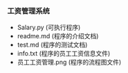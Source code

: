 ### 工资管理系统
* Salary.py (可执行程序)
* readme.md (程序的介绍文档)
* test.md (程序的测试文档)
* info.txt (程序的员工工资信息文件)
* 员工工资管理.png (程序的流程图文件)